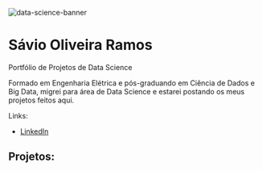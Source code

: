 ![data-science-banner](https://user-images.githubusercontent.com/88800541/171341328-13934da0-7ac5-4733-8c26-2f13d9b567a9.jpg)

# Sávio Oliveira Ramos
Portfólio de Projetos de Data Science

Formado em Engenharia Elétrica e pós-graduando em Ciência de Dados e Big Data, migrei para área de Data Science e estarei postando os meus projetos feitos aqui.

Links:

  * [LinkedIn](https://www.linkedin.com/in/savioramos)

## Projetos:
